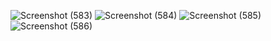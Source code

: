 ![Screenshot (583)](https://github.com/Suprabhatbb62/Ecommerce-ERP-System/assets/86051393/7e206b4b-35fc-4d60-aefc-f6bc2f0d335b)
![Screenshot (584)](https://github.com/Suprabhatbb62/Ecommerce-ERP-System/assets/86051393/6d121c40-afc3-40c2-b84c-7045cab1ab8b)
![Screenshot (585)](https://github.com/Suprabhatbb62/Ecommerce-ERP-System/assets/86051393/20c6c36e-9e3b-4554-b979-8946d39a1d9e)
![Screenshot (586)](https://github.com/Suprabhatbb62/Ecommerce-ERP-System/assets/86051393/d2912323-5a93-4e16-b778-23ecdce052d3)


